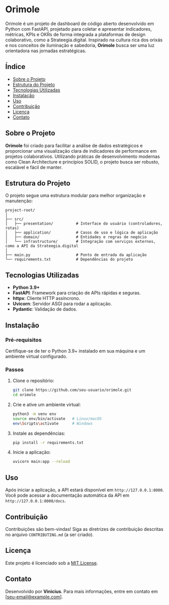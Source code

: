 # Orimole

Orimole é um projeto de dashboard de código aberto desenvolvido em Python com FastAPI, projetado para coletar e apresentar indicadores, métricas, KPIs e OKRs de forma integrada a plataformas de design colaborativo, como a Strateegia.digital. Inspirado na cultura rica dos orixás e nos conceitos de iluminação e sabedoria, **Orimole** busca ser uma luz orientadora nas jornadas estratégicas.

## Índice
- [Sobre o Projeto](#sobre-o-projeto)
- [Estrutura do Projeto](#estrutura-do-projeto)
- [Tecnologias Utilizadas](#tecnologias-utilizadas)
- [Instalação](#instalação)
- [Uso](#uso)
- [Contribuição](#contribuição)
- [Licença](#licença)
- [Contato](#contato)

## Sobre o Projeto
**Orimole** foi criado para facilitar a análise de dados estratégicos e proporcionar uma visualização clara de indicadores de performance em projetos colaborativos. Utilizando práticas de desenvolvimento modernas como Clean Architecture e princípios SOLID, o projeto busca ser robusto, escalável e fácil de manter.

## Estrutura do Projeto
O projeto segue uma estrutura modular para melhor organização e manutenção:

```
project-root/
│
├── src/
│   ├── presentation/          # Interface do usuário (controladores, rotas)
│   ├── application/           # Casos de uso e lógica de aplicação
│   ├── domain/                # Entidades e regras de negócio
│   └── infrastructure/        # Integração com serviços externos, como a API da Strateegia.digital
│
├── main.py                    # Ponto de entrada da aplicação
└── requirements.txt           # Dependências do projeto
```

## Tecnologias Utilizadas
- **Python 3.9+**
- **FastAPI**: Framework para criação de APIs rápidas e seguras.
- **httpx**: Cliente HTTP assíncrono.
- **Uvicorn**: Servidor ASGI para rodar a aplicação.
- **Pydantic**: Validação de dados.

## Instalação
### Pré-requisitos
Certifique-se de ter o Python 3.9+ instalado em sua máquina e um ambiente virtual configurado.

### Passos
1. Clone o repositório:
   ```bash
   git clone https://github.com/seu-usuario/orimole.git
   cd orimole
   ```

2. Crie e ative um ambiente virtual:
   ```bash
   python3 -m venv env
   source env/bin/activate   # Linux/macOS
   env\Scripts\activate      # Windows
   ```

3. Instale as dependências:
   ```bash
   pip install -r requirements.txt
   ```

4. Inicie a aplicação:
   ```bash
   uvicorn main:app --reload
   ```

## Uso
Após iniciar a aplicação, a API estará disponível em `http://127.0.0.1:8000`. Você pode acessar a documentação automática da API em `http://127.0.0.1:8000/docs`.

## Contribuição
Contribuições são bem-vindas! Siga as diretrizes de contribuição descritas no arquivo `CONTRIBUTING.md` (a ser criado).

## Licença
Este projeto é licenciado sob a [MIT License](LICENSE).

## Contato
Desenvolvido por **Vinicius**. Para mais informações, entre em contato em [seu-email@example.com].
